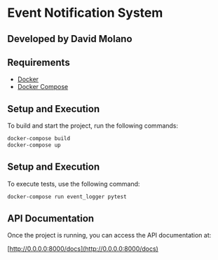 # Event Notification System

## Developed by David Molano

## Requirements

- [Docker](https://docs.docker.com/engine/install/)
- [Docker Compose](https://docs.docker.com/compose/install/)

## Setup and Execution

To build and start the project, run the following commands:

```bash
docker-compose build
docker-compose up
```

## Setup and Execution

To execute tests, use the following command:

```bash
docker-compose run event_logger pytest
```

## API Documentation

Once the project is running, you can access the API documentation at:

[http://0.0.0.0:8000/docs](http://0.0.0.0:8000/docs)

